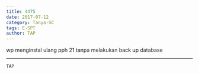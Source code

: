 ```yaml
---
title: 4475
date: 2017-07-12
category: Tanya-SC
tags: E-SPT
author: TAP
---
```


wp menginstal ulang pph 21 tanpa melakukan back up database

---



`TAP`
